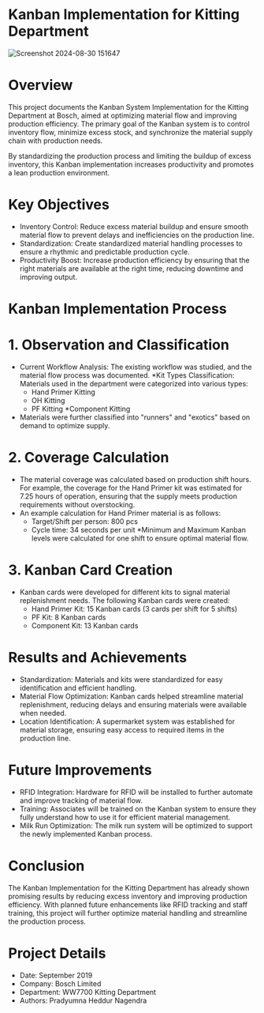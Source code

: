 # Kanban Implementation for Kitting Department


![Screenshot 2024-08-30 151647](https://github.com/user-attachments/assets/c0c03cf2-b904-458a-b49a-3b241271fbac)

# Overview
This project documents the Kanban System Implementation for the Kitting Department at Bosch, aimed at optimizing material flow and improving production efficiency. The primary goal of the Kanban system is to control inventory flow, minimize excess stock, and synchronize the material supply chain with production needs.

By standardizing the production process and limiting the buildup of excess inventory, this Kanban implementation increases productivity and promotes a lean production environment.

# Key Objectives
* Inventory Control: Reduce excess material buildup and ensure smooth material flow to prevent delays and inefficiencies on the production line.
* Standardization: Create standardized material handling processes to ensure a rhythmic and predictable production cycle.
* Productivity Boost: Increase production efficiency by ensuring that the right materials are available at the right time, reducing downtime and improving output.

# Kanban Implementation Process
# 1. Observation and Classification
* Current Workflow Analysis: The existing workflow was studied, and the material flow process was documented.
*Kit Types Classification: Materials used in the department were categorized into various types:
  * Hand Primer Kitting
  * OH Kitting
  * PF Kitting
  *Component Kitting
* Materials were further classified into "runners" and "exotics" based on demand to optimize supply.
# 2. Coverage Calculation
* The material coverage was calculated based on production shift hours. For example, the coverage for the Hand Primer kit was estimated for 7.25 hours of operation, ensuring that the supply meets production requirements without overstocking.
* An example calculation for Hand Primer material is as follows:
  * Target/Shift per person: 800 pcs
  * Cycle time: 34 seconds per unit
  *Minimum and Maximum Kanban levels were calculated for one shift to ensure optimal material flow.
# 3. Kanban Card Creation
* Kanban cards were developed for different kits to signal material replenishment needs. The following Kanban cards were created:
  * Hand Primer Kit: 15 Kanban cards (3 cards per shift for 5 shifts)
  * PF Kit: 8 Kanban cards
  * Component Kit: 13 Kanban cards

# Results and Achievements
* Standardization: Materials and kits were standardized for easy identification and efficient handling.
* Material Flow Optimization: Kanban cards helped streamline material replenishment, reducing delays and ensuring materials were available when needed.
* Location Identification: A supermarket system was established for material storage, ensuring easy access to required items in the production line.

# Future Improvements
* RFID Integration: Hardware for RFID will be installed to further automate and improve tracking of material flow.
* Training: Associates will be trained on the Kanban system to ensure they fully understand how to use it for efficient material management.
* Milk Run Optimization: The milk run system will be optimized to support the newly implemented Kanban process.

# Conclusion
The Kanban Implementation for the Kitting Department has already shown promising results by reducing excess inventory and improving production efficiency. With planned future enhancements like RFID tracking and staff training, this project will further optimize material handling and streamline the production process.

# Project Details
* Date: September 2019
* Company: Bosch Limited
* Department: WW7700 Kitting Department
* Authors: Pradyumna Heddur Nagendra
